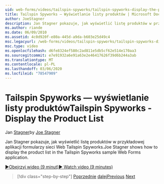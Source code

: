 ```yaml
---
uid: web-forms/videos/tailspin-spyworks/tailspin-spyworks-display-the-product-list
title: Tailspin Spyworks — Wyświetlanie listy produktów | Microsoft Docs
author: JoeStagner
description: Jan Stagner pokazuje, jak wyświetlić listę produktów w przykładowej aplikacji formularzy sieci Web Tailspin Spyworks.
ms.author: riande
ms.date: 06/09/2010
ms.assetid: 4c0d920f-e80a-445d-a9da-b603e25d49c4
msc.legacyurl: /web-forms/videos/tailspin-spyworks/tailspin-spyworks-display-the-product-list
msc.type: video
ms.openlocfilehash: d6fe8324ef580c2ad811e5db5cf62e514e170aa3
ms.sourcegitcommit: e7e91932a6e91a63e2e46417626f39d6b244a3ab
ms.translationtype: MT
ms.contentlocale: pl-PL
ms.lasthandoff: 03/06/2020
ms.locfileid: "78547909"
---
```

# <a name="tailspin-spyworks---display-the-product-list"></a><span data-ttu-id="597d4-103">Tailspin Spyworks — wyświetlanie listy produktów</span><span class="sxs-lookup"><span data-stu-id="597d4-103">Tailspin Spyworks - Display the Product List</span></span>

<span data-ttu-id="597d4-104">Jan [Stagner](https://github.com/JoeStagner)</span><span class="sxs-lookup"><span data-stu-id="597d4-104">by [Joe Stagner](https://github.com/JoeStagner)</span></span>

<span data-ttu-id="597d4-105">Jan Stagner pokazuje, jak wyświetlić listę produktów w przykładowej aplikacji formularzy sieci Web Tailspin Spyworks.</span><span class="sxs-lookup"><span data-stu-id="597d4-105">Joe Stagner shows how to display the product list in the Tailspin Spyworks sample Web Forms application.</span></span>

[<span data-ttu-id="597d4-106">&#9654;Obejrzyj wideo (9 minut)</span><span class="sxs-lookup"><span data-stu-id="597d4-106">&#9654; Watch video (9 minutes)</span></span>](https://channel9.msdn.com/Blogs/ASP-NET-Site-Videos/tailspin-spyworks-display-the-product-list)

> [!div class="step-by-step"]
> <span data-ttu-id="597d4-107">[Poprzednie](tailspin-spyworks-category-menu.md)
> [dalej](tailspin-spyworks-display-per-product-details.md)</span><span class="sxs-lookup"><span data-stu-id="597d4-107">[Previous](tailspin-spyworks-category-menu.md)
[Next](tailspin-spyworks-display-per-product-details.md)</span></span>
